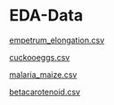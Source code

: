 # EDA-Data
[empetrum_elongation.csv](empetrum_elongation.csv)

[cuckooeggs.csv](cuckooeggs.csv)

[malaria_maize.csv](malaria_maize.csv)

[betacarotenoid.csv](betacarotenoid.csv)
